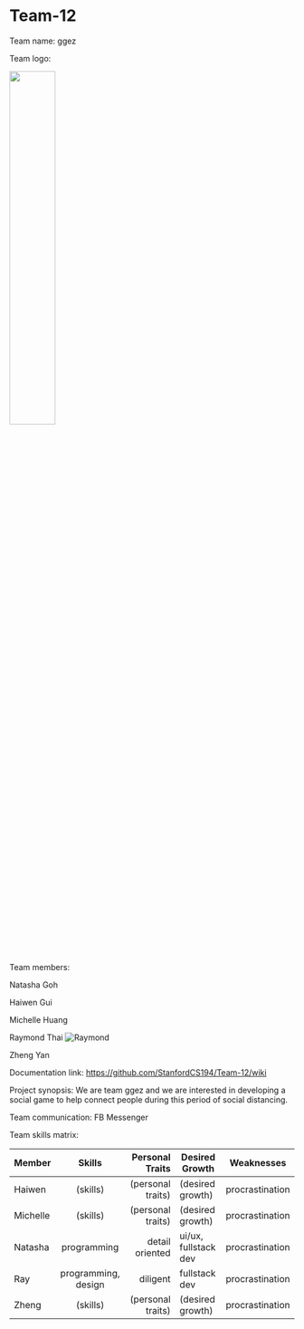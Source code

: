# Team-12

Team name: ggez

Team logo:

<img src="https://raw.githubusercontent.com/StanfordCS194/Team-12/master/194logocropped.png?token=AK6UDCGBTWPIXNMEXS3XRVK6T63JA" width="40%" height = "40%">

Team members:

Natasha Goh

Haiwen Gui

Michelle Huang

Raymond Thai 
![Raymond](https://scontent-dfw5-1.xx.fbcdn.net/v/t1.0-9/90969844_3034844793221969_617657305512542208_o.jpg?_nc_cat=111&_nc_sid=09cbfe&_nc_ohc=PELBNxDoxaUAX-t4yqd&_nc_ht=scontent-dfw5-1.xx&oh=fba5d6d680a014b8db0f705a6c0afecd&oe=5EBC2A3C)

Zheng Yan

Documentation link: https://github.com/StanfordCS194/Team-12/wiki

Project synopsis: We are team ggez and we are interested in developing a social game to help connect people during this period of social distancing.

Team communication: FB Messenger

Team skills matrix:

| Member|	Skills	|Personal Traits|	Desired Growth	|Weaknesses |
| ------------- |:-------------:| -----:|--------- | ---------|
| Haiwen |   (skills) | (personal traits)  |  (desired growth) |  procrastination |
| Michelle |  (skills) | (personal traits)  |  (desired growth) |  procrastination|
| Natasha |  programming | detail oriented  |  ui/ux, fullstack dev |  procrastination |
| Ray|     programming, design | diligent | fullstack dev  |  procrastination |
| Zheng |   (skills) | (personal traits)  |  (desired growth) |  procrastination |
